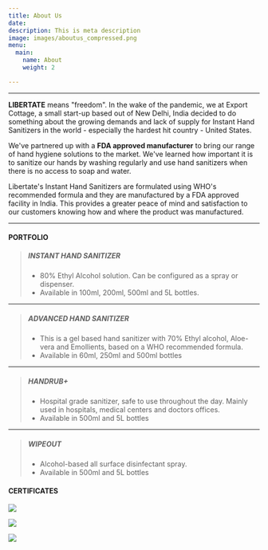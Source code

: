 ```yaml
---
title: About Us
date: 
description: This is meta description
image: images/aboutus_compressed.png
menu:
  main:
    name: About
    weight: 2

---
```

***

**LIBERTATE** means "freedom". In the wake of the pandemic, we at Export Cottage, a small start-up based out of New Delhi, India decided to do something about the growing demands and lack of supply for Instant Hand Sanitizers in the world - especially the hardest hit country - United States.

We've partnered up with a **FDA approved manufacturer** to bring our range of hand hygiene solutions to the market. We've learned how important it is to sanitize our hands by washing regularly and use hand sanitizers when there is no access to soap and water.

Libertate's Instant Hand Sanitizers are formulated using WHO's recommended formula and they are manufactured by a FDA approved facility in India. This provides a greater peace of mind and satisfaction to our customers knowing how and where the product was manufactured.

***

#### PORTFOLIO

> ##### INSTANT HAND SANITIZER
>
> * 80% Ethyl Alcohol solution. Can be configured as a spray or dispenser.
> * Available in 100ml, 200ml, 500ml and 5L bottles.

***

> ##### ADVANCED HAND SANITIZER
>
> * This is a gel based hand sanitizer with 70% Ethyl alcohol, Aloe-vera and Emollients, based on a WHO recommended formula.
> * Available in 60ml, 250ml and 500ml bottles

***

> ##### HANDRUB+
>
> * Hospital grade sanitizer, safe to use throughout the day. Mainly used in hospitals, medical centers and doctors offices.
> * Available in 500ml and 5L bottles

***

> ##### WIPEOUT
>
> * Alcohol-based all surface disinfectant spray.
> * Available in 500ml and 5L bottles

#### CERTIFICATES

![](/images/fda.jpeg)

![](/images/who.jpeg)

![](/images/iso.jpeg)